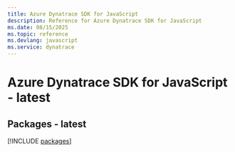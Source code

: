 ```yaml
---
title: Azure Dynatrace SDK for JavaScript
description: Reference for Azure Dynatrace SDK for JavaScript
ms.date: 08/15/2025
ms.topic: reference
ms.devlang: javascript
ms.service: dynatrace
---
```

# Azure Dynatrace SDK for JavaScript - latest
## Packages - latest
[!INCLUDE [packages](dynatrace-index.md)]
